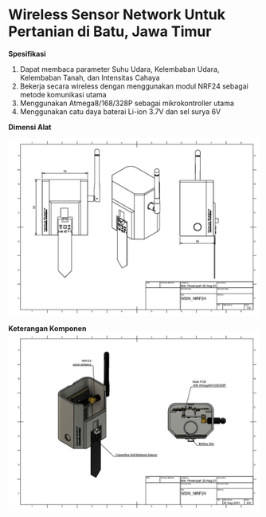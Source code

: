 # Wireless Sensor Network Untuk Pertanian di Batu, Jawa Timur

**Spesifikasi**
1. Dapat membaca parameter Suhu Udara, Kelembaban Udara, Kelembaban Tanah, dan Intensitas Cahaya
2. Bekerja secara wireless dengan menggunakan modul NRF24 sebagai metode komunikasi utama
3. Menggunakan Atmega8/168/328P sebagai mikrokontroller utama
4. Menggunakan catu daya baterai Li-ion 3.7V dan sel surya 6V


**Dimensi Alat**
    
![3D Enclosure](https://github.com/mrproffirman/Portofolio/blob/main/WSN/img/3D_Sketch_wsn_atmega8_Page1.jpg)
    
**Keterangan Komponen**    
![3D Enclosure](https://github.com/mrproffirman/Portofolio/blob/main/WSN/img/3D_Sketch_wsn_atmega8_Page2.jpg)
